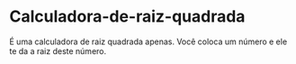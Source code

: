 # Calculadora-de-raiz-quadrada
É uma calculadora de raiz quadrada apenas.
Você coloca um número e ele te da a raiz deste número.
